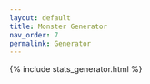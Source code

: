 ```yaml
---
layout: default
title: Monster Generator
nav_order: 7
permalink: Generator
---
```


{% include stats_generator.html %}